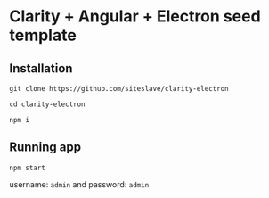 # Clarity + Angular + Electron seed template

## Installation

```
git clone https://github.com/siteslave/clarity-electron

cd clarity-electron

npm i
```

## Running app

```
npm start
```

username: `admin` and password: `admin`
